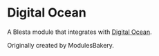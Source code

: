 # Digital Ocean

A Blesta module that integrates with [Digital Ocean](https://www.digitalocean.com/).

Originally created by ModulesBakery.
